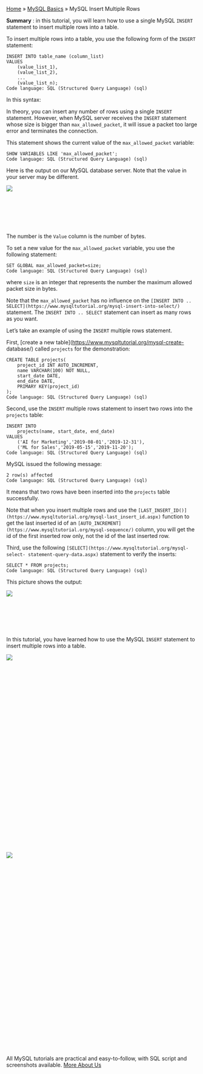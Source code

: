 

[Home](https://www.mysqltutorial.org/) » [MySQL
Basics](https://www.mysqltutorial.org/mysql-basics/) » MySQL Insert Multiple
Rows



 **Summary** : in this tutorial, you will learn how to use a single MySQL
`INSERT` statement to insert multiple rows into a table.



To insert multiple rows into a table, you use the following form of the
`INSERT` statement:


    
    
    INSERT INTO table_name (column_list)
    VALUES
    	(value_list_1),
    	(value_list_2),
    	...
    	(value_list_n);
    Code language: SQL (Structured Query Language) (sql)



In this syntax:



In theory, you can insert any number of rows using a single `INSERT`
statement. However, when MySQL server receives the `INSERT` statement whose
size is bigger than `max_allowed_packet`, it will issue a packet too large
error and terminates the connection.



This statement shows the current value of the `max_allowed_packet` variable:


    
    
    SHOW VARIABLES LIKE 'max_allowed_packet';
    Code language: SQL (Structured Query Language) (sql)



Here is the output on our MySQL database server. Note that the value in your
server may be different.

![](https://www.mysqltutorial.org/wp-content/uploads/2019/08/MySQL-Insert-multiple-rows-max_allowed_packet.png)
![](data:image/svg+xml,%3Csvg%20xmlns=%22http://www.w3.org/2000/svg%22%20viewBox=%220%200%20192%2036%22%3E%3C/svg%3E)


The number is the `Value` column is the number of bytes.



To set a new value for the `max_allowed_packet` variable, you use the
following statement:


    
    
    SET GLOBAL max_allowed_packet=size;
    Code language: SQL (Structured Query Language) (sql)



where `size` is an integer that represents the number the maximum allowed
packet size in bytes.



Note that the `max_allowed_packet` has no influence on the `[INSERT INTO ..
SELECT](https://www.mysqltutorial.org/mysql-insert-into-select/)` statement.
The `INSERT INTO .. SELECT` statement can insert as many rows as you want.



Let’s take an example of using the `INSERT` multiple rows statement.



First, [create a new table](https://www.mysqltutorial.org/mysql-create-
database/) called `projects` for the demonstration:


    
    
    CREATE TABLE projects(
    	project_id INT AUTO_INCREMENT, 
    	name VARCHAR(100) NOT NULL,
    	start_date DATE,
    	end_date DATE,
    	PRIMARY KEY(project_id)
    );
    Code language: SQL (Structured Query Language) (sql)



Second, use the `INSERT` multiple rows statement to insert two rows into the
`projects` table:


    
    
    INSERT INTO 
    	projects(name, start_date, end_date)
    VALUES
    	('AI for Marketing','2019-08-01','2019-12-31'),
    	('ML for Sales','2019-05-15','2019-11-20');
    Code language: SQL (Structured Query Language) (sql)



MySQL issued the following message:


    
    
    2 row(s) affected
    Code language: SQL (Structured Query Language) (sql)



It means that two rows have been inserted into the `projects` table
successfully.



Note that when you insert multiple rows and use the
`[LAST_INSERT_ID()](https://www.mysqltutorial.org/mysql-last_insert_id.aspx)`
function to get the last inserted id of an
`[AUTO_INCREMENT](https://www.mysqltutorial.org/mysql-sequence/)` column, you
will get the id of the first inserted row only, not the id of the last
inserted row.



Third, use the following `[SELECT](https://www.mysqltutorial.org/mysql-select-
statement-query-data.aspx)` statement to verify the inserts:


    
    
    SELECT * FROM projects;
    Code language: SQL (Structured Query Language) (sql)



This picture shows the output:

![](https://www.mysqltutorial.org/wp-content/uploads/2019/08/MySQL-Insert-multiple-rows-example.png)
![](data:image/svg+xml,%3Csvg%20xmlns=%22http://www.w3.org/2000/svg%22%20viewBox=%220%200%20323%2058%22%3E%3C/svg%3E)


In this tutorial, you have learned how to use the MySQL `INSERT` statement to
insert multiple rows into a table.

![](https://www.mysqltutorial.org/wp-content/themes/evolution/img/left.svg)
![](data:image/svg+xml,%3Csvg%20xmlns=%22http://www.w3.org/2000/svg%22%20viewBox=%220%200%2032%2032%22%3E%3C/svg%3E)
![](https://www.mysqltutorial.org/wp-content/themes/evolution/img/right.svg)
![](data:image/svg+xml,%3Csvg%20xmlns=%22http://www.w3.org/2000/svg%22%20viewBox=%220%200%2032%2032%22%3E%3C/svg%3E)


All MySQL tutorials are practical and easy-to-follow, with SQL script and
screenshots available. [More About Us](/about-us/)

